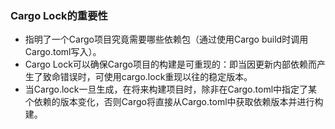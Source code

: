 ### Cargo Lock的重要性

- 指明了一个Cargo项目究竟需要哪些依赖包（通过使用Cargo build时调用Cargo.toml写入）。
- Cargo Lock可以确保Cargo项目的构建是可重现的：即当因更新内部依赖而产生了致命错误时，可使用cargo.lock重现以往的稳定版本。
- 当Cargo.lock一旦生成，在将来构建项目时，除非在Cargo.toml中指定了某个依赖的版本变化，否则Cargo将直接从Cargo.toml中获取依赖版本并进行构建。
